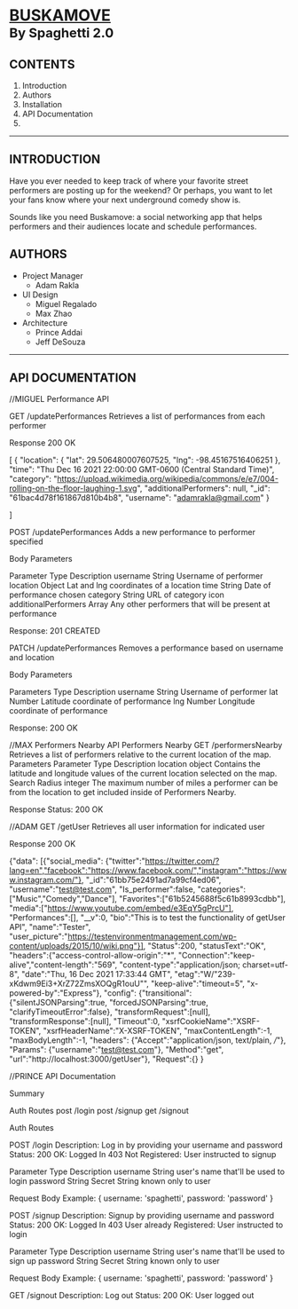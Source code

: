 # [BUSKAMOVE](https://www.github.com/HR-Spaghetti-20/blue-ocean "Buskamove")<br> <sup>By Spaghetti 2.0</sup>

## CONTENTS
1. Introduction
1. Authors
1. Installation
1. API Documentation
1.

---

## INTRODUCTION
Have you ever needed to keep track of where your favorite street performers are posting up for the weekend?  Or perhaps, you want to let your fans know where your next underground comedy show is.

Sounds like you need Buskamove: a social networking app that helps performers and their audiences locate and schedule performances.

## AUTHORS
* Project Manager
  * Adam Rakla
* UI Design
  * Miguel Regalado
  * Max Zhao
* Architecture
  * Prince Addai
  * Jeff DeSouza



---

## API DOCUMENTATION


//MIGUEL
Performance API

GET  /updatePerformances
Retrieves a list of performances from each performer

Response 200 OK

[
 {
    "location": {
        "lat": 29.506480007607525,
        "lng": -98.45167516406251
    },
    "time": "Thu Dec 16 2021 22:00:00 GMT-0600 (Central Standard Time)",
    "category": "https://upload.wikimedia.org/wikipedia/commons/e/e7/004-rolling-on-the-floor-laughing-1.svg",
    "additionalPerformers": null,
    "_id": "61bac4d78f161867d810b4b8",
    "username": "adamrakla@gmail.com"
}

]

POST /updatePerformances
Adds a new performance to performer specified

Body Parameters

Parameter
Type
Description
username
String
Username of performer
location
Object
Lat and lng coordinates of a location
time
String
Date of performance chosen
category
String
URL of category icon
additionalPerformers
Array
Any other performers that will be present at performance


Response: 201 CREATED


PATCH /updatePerformances
Removes a performance based on username and location

Body Parameters

Parameters
Type
Description
username
String
Username of performer
lat
Number
Latitude coordinate of performance
lng
Number
Longitude coordinate of performance

Response: 200 OK


//MAX
Performers Nearby API
Performers Nearby
GET /performersNearby Retrieves a list of performers relative to the current location of the map.
Parameters
Parameter
Type
Description
location
object
Contains the latitude and longitude values of the current location selected on the map.
Search Radius
integer
The maximum number of miles a performer can be from the location to get included inside of Performers Nearby.







Response
Status: 200 OK


//ADAM
GET  /getUser
Retrieves all user information for indicated user

Response 200 OK

{"data":
[{"social_media":
{"twitter":"https://twitter.com/?lang=en","facebook":"https://www.facebook.com/","instagram":"https://www.instagram.com/"},
"_id":"61bb75e2491ad7a99cf4ed06",
"username":"test@test.com",
"Is_performer":false,
"categories":["Music","Comedy","Dance"],
"Favorites":["61b5245688f5c61b8993cdbb"],
"media":["https://www.youtube.com/embed/e3EqY5gPrcU"],
"Performances":[],
"__v":0,
"bio":"This is to test the functionality of getUser API",
"name":"Tester",
"user_picture":"https://testenvironmentmanagement.com/wp-content/uploads/2015/10/wiki.png"}],
"Status":200,
"statusText":"OK",
"headers":{"access-control-allow-origin":"*",
"Connection":"keep-alive","content-length":"569",
"content-type":"application/json; charset=utf-8",
"date":"Thu, 16 Dec 2021 17:33:44 GMT",
"etag":"W/\"239-xKdwm9Ei3+XrZ72ZmsXOQgR1ouU\"",
"keep-alive":"timeout=5",
"x-powered-by":"Express"},
"config":
{"transitional":
{"silentJSONParsing":true,
"forcedJSONParsing":true,
"clarifyTimeoutError":false},
"transformRequest":[null],
"transformResponse":[null],
"Timeout":0,
"xsrfCookieName":"XSRF-TOKEN",
"xsrfHeaderName":"X-XSRF-TOKEN",
"maxContentLength":-1,
"maxBodyLength":-1,
"headers":
{"Accept":"application/json, text/plain, */*"},
"Params":
{"username":"test@test.com"},
"Method":"get",
"url":"http://localhost:3000/getUser"},
"Request":{}
}



//PRINCE
API Documentation

Summary

Auth Routes
 post /login
 post /signup
 get  /signout


Auth Routes

POST /login
Description: Log in by providing your username and password
Status:
 200 OK: Logged In
 403 Not Registered: User instructed to signup

 Parameter Type  Description
 username  String  user's name that'll be used to login
 password  String  Secret String known only to user

 Request Body Example:
 {
   username: 'spaghetti',
   password: 'password'
 }

POST /signup
Description: Signup by providing username and password
Status:
 200 OK: Logged In
 403 User already Registered: User instructed to login

 Parameter Type  Description
 username  String  user's name that'll be used to sign up
 password  String  Secret String known only to user

 Request Body Example:
 {
   username: 'spaghetti',
   password: 'password'
 }

GET /signout
Description: Log out
Status:
 200 OK: User logged out

